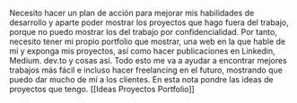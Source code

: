 Necesito hacer un plan de acción para mejorar mis habilidades de desarrollo y aparte poder mostrar los proyectos que hago fuera del trabajo, porque no puedo mostrar los del trabajo por confidencialidad. Por tanto, necesito tener mi propio portfolio que mostrar, una web en la que hable de mí y exponga mis proyectos, así como hacer publicaciones en Linkedin, Medium. dev.to y cosas así.
Todo esto me va a ayudar a encontrar mejores trabajos más fácil e incluso hacer freelancing en el futuro, mostrando que puedo dar mucho de mí a los clientes. 
En esta nota pondre las ideas de proyectos que tengo.
[[Ideas Proyectos Portfolio]]


